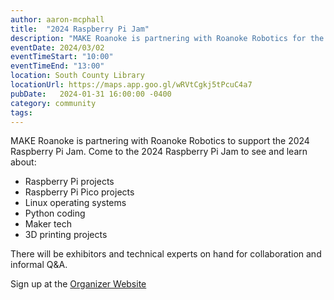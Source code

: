 ```yaml
---
author: aaron-mcphall
title:  "2024 Raspberry Pi Jam"
description: "MAKE Roanoke is partnering with Roanoke Robotics for the 2024 Raspberry Pi Jam"
eventDate: 2024/03/02
eventTimeStart: "10:00"
eventTimeEnd: "13:00"
location: South County Library
locationUrl: https://maps.app.goo.gl/wRVtCgkj5tPcuC4a7
pubDate:   2024-01-31 16:00:00 -0400
category: community
tags:
---
```


MAKE Roanoke is partnering with Roanoke Robotics to support the 2024 Raspberry
Pi Jam. Come to the 2024 Raspberry Pi Jam to see and learn about:

* Raspberry Pi projects
* Raspberry Pi Pico projects
* Linux operating systems
* Python coding
* Maker tech
* 3D printing projects

There will be exhibitors and technical experts on hand for collaboration and informal Q&A.

Sign up at the [Organizer Website](https://www.meetup.com/roanoke-robotics/events/297895359/)

